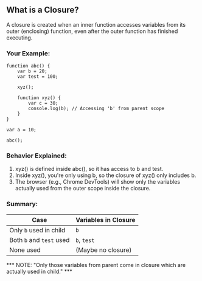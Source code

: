 ## What is a Closure?
A closure is created when an inner function accesses variables from its outer (enclosing) function, even after the outer function has finished executing.

###  Your Example:
```
function abc() {
    var b = 20;
    var test = 100;

    xyz();

    function xyz() {
        var c = 30;
        console.log(b); // Accessing 'b' from parent scope
    }
}

var a = 10;

abc();

```

### Behavior Explained:
1. xyz() is defined inside abc(), so it has access to b and test.
2. Inside xyz(), you're only using b, so the closure of xyz() only includes b.
3. The browser (e.g., Chrome DevTools) will show only the variables actually used from the outer scope inside the closure.

### Summary:
| Case                     | Variables in Closure |
| ------------------------ | -------------------- |
| Only `b` used in child   | `b`                  |
| Both `b` and `test` used | `b`, `test`          |
| None used                | (Maybe no closure)   |

*** NOTE: "Only those variables from parent come in closure which are actually used in child." ***